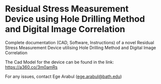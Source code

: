 # Residual Stress Measurement Device using Hole Drilling Method and Digital Image Correlation
 Complete documentation (CAD, Software, Instructions) of a novel Residual Stress Measurement Device utilising Hole Drilling Method and Digital Image Correlation

The Cad Model for the device can be found in the link:
https://a360.co/3m0amRs

For any issues, contact Ege Arabul (ege.arabul@bath.edu)
